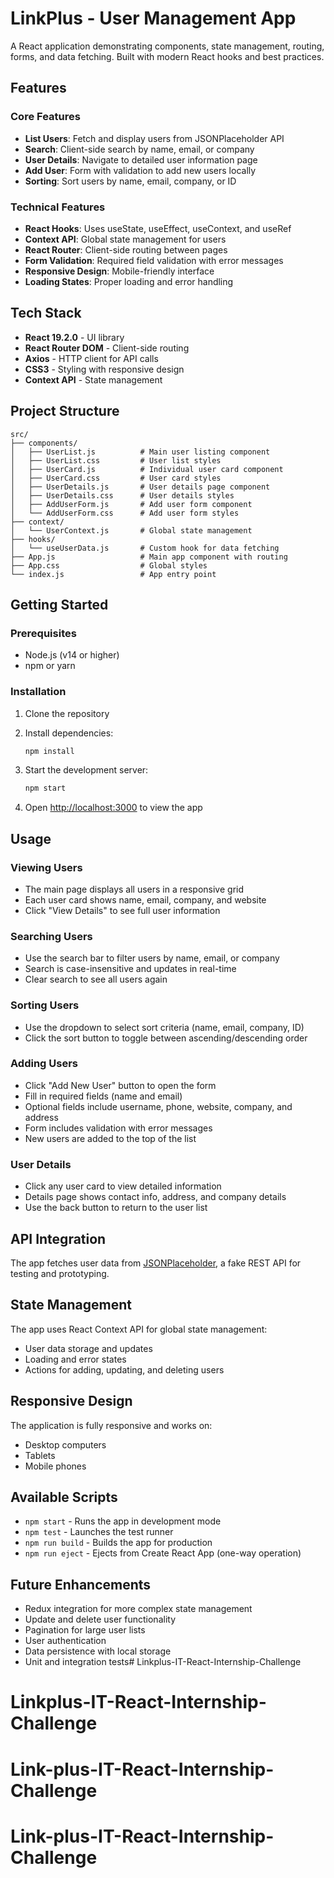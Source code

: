 # LinkPlus - User Management App

A React application demonstrating components, state management, routing, forms, and data fetching. Built with modern React hooks and best practices.

## Features

### Core Features
- **List Users**: Fetch and display users from JSONPlaceholder API
- **Search**: Client-side search by name, email, or company
- **User Details**: Navigate to detailed user information page
- **Add User**: Form with validation to add new users locally
- **Sorting**: Sort users by name, email, company, or ID

### Technical Features
- **React Hooks**: Uses useState, useEffect, useContext, and useRef
- **Context API**: Global state management for users
- **React Router**: Client-side routing between pages
- **Form Validation**: Required field validation with error messages
- **Responsive Design**: Mobile-friendly interface
- **Loading States**: Proper loading and error handling

## Tech Stack

- **React 19.2.0** - UI library
- **React Router DOM** - Client-side routing
- **Axios** - HTTP client for API calls
- **CSS3** - Styling with responsive design
- **Context API** - State management

## Project Structure

```
src/
├── components/
│   ├── UserList.js          # Main user listing component
│   ├── UserList.css         # User list styles
│   ├── UserCard.js          # Individual user card component
│   ├── UserCard.css         # User card styles
│   ├── UserDetails.js       # User details page component
│   ├── UserDetails.css      # User details styles
│   ├── AddUserForm.js       # Add user form component
│   └── AddUserForm.css      # Add user form styles
├── context/
│   └── UserContext.js       # Global state management
├── hooks/
│   └── useUserData.js       # Custom hook for data fetching
├── App.js                   # Main app component with routing
├── App.css                  # Global styles
└── index.js                 # App entry point
```

## Getting Started

### Prerequisites
- Node.js (v14 or higher)
- npm or yarn

### Installation

1. Clone the repository
2. Install dependencies:
   ```bash
   npm install
   ```

3. Start the development server:
   ```bash
   npm start
   ```

4. Open [http://localhost:3000](http://localhost:3000) to view the app

## Usage

### Viewing Users
- The main page displays all users in a responsive grid
- Each user card shows name, email, company, and website
- Click "View Details" to see full user information

### Searching Users
- Use the search bar to filter users by name, email, or company
- Search is case-insensitive and updates in real-time
- Clear search to see all users again

### Sorting Users
- Use the dropdown to select sort criteria (name, email, company, ID)
- Click the sort button to toggle between ascending/descending order

### Adding Users
- Click "Add New User" button to open the form
- Fill in required fields (name and email)
- Optional fields include username, phone, website, company, and address
- Form includes validation with error messages
- New users are added to the top of the list

### User Details
- Click any user card to view detailed information
- Details page shows contact info, address, and company details
- Use the back button to return to the user list

## API Integration

The app fetches user data from [JSONPlaceholder](https://jsonplaceholder.typicode.com/users), a fake REST API for testing and prototyping.

## State Management

The app uses React Context API for global state management:
- User data storage and updates
- Loading and error states
- Actions for adding, updating, and deleting users

## Responsive Design

The application is fully responsive and works on:
- Desktop computers
- Tablets
- Mobile phones

## Available Scripts

- `npm start` - Runs the app in development mode
- `npm test` - Launches the test runner
- `npm run build` - Builds the app for production
- `npm run eject` - Ejects from Create React App (one-way operation)

## Future Enhancements

- Redux integration for more complex state management
- Update and delete user functionality
- Pagination for large user lists
- User authentication
- Data persistence with local storage
- Unit and integration tests# Linkplus-IT-React-Internship-Challenge
# Linkplus-IT-React-Internship-Challenge
# Link-plus-IT-React-Internship-Challenge
# Link-plus-IT-React-Internship-Challenge
